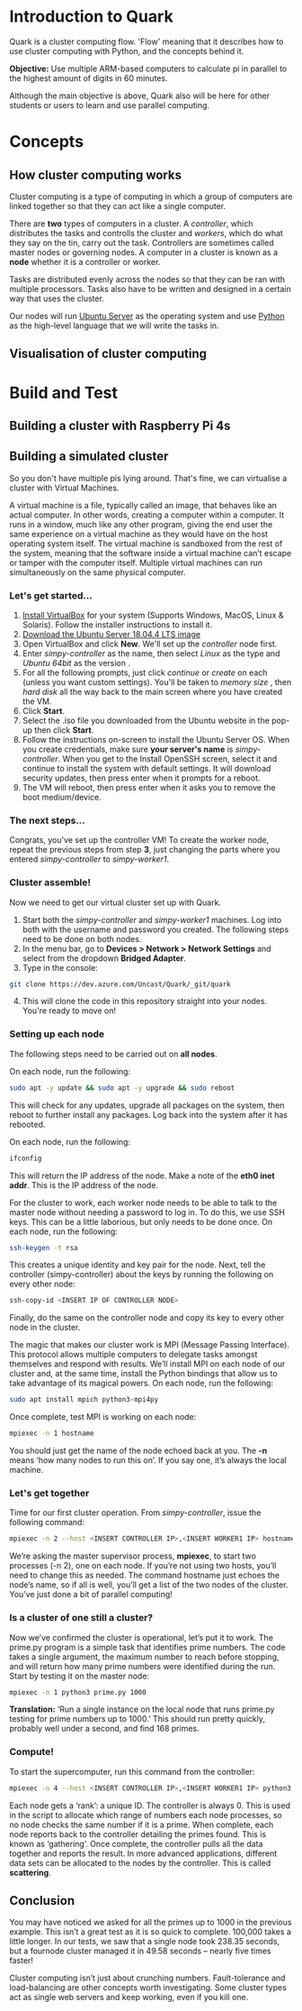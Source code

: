 # Introduction to Quark
Quark is a cluster computing flow. 'Flow' meaning that it describes how to use cluster computing with Python, and the concepts behind it.

**Objective:** Use multiple ARM-based computers to calculate pi in parallel to the highest amount of digits in 60 minutes.

Although the main objective is above, Quark also will be here for other students or users to learn and use parallel computing.

# Concepts

## How cluster computing works
Cluster computing is a type of computing in which a group of computers are linked together so that they can act like a single computer.

There are **two** types of computers in a cluster. A *controller*, which distributes the tasks and controlls the cluster and *workers*, which do what they say on the tin, carry out the task.
Controllers are sometimes called master nodes or governing nodes. 
A computer in a cluster is known as a **node** whether it is a controller or worker.

Tasks are distributed evenly across the nodes so that they can be ran with multiple processors. Tasks also have to be written and designed in a certain way that uses the cluster. 

Our nodes will run [Ubuntu Server](https://ubuntu.com/download/server) as the operating system and use [Python](https://www.python.org) as the high-level language that we will write the tasks in. 

## Visualisation of cluster computing

# Build and Test

## Building a cluster with Raspberry Pi 4s

## Building a simulated cluster

So you don't have multiple pis lying around. That's fine, we can virtualise a cluster with Virtual Machines. 

A virtual machine is a file, typically called an image, that behaves like an actual computer. In other words, creating a computer within a computer. It runs in a window, much like any other program, giving the end user the same experience on a virtual machine as they would have on the host operating system itself. The virtual machine is sandboxed from the rest of the system, meaning that the software inside a virtual machine can’t escape or tamper with the computer itself. Multiple virtual machines can run simultaneously on the same physical computer.

### Let's get started...

1) [Install VirtualBox](https://www.virtualbox.org/wiki/Downloads) for your system (Supports Windows, MacOS, Linux & Solaris). Follow the installer instructions to install it.
2) [Download the Ubuntu Server 18.04.4 LTS image](https://ubuntu.com/download/server)  
3) Open VirtualBox and click **New**. We'll set up the *controller* node first.
4) Enter *simpy-controller* as the name, then select *Linux* as the type and *Ubuntu 64bit* as the version .
5) For all the following prompts, just click *continue* or *create* on each (unless you want custom settings). You'll be taken to  *memory size* , then *hard disk*  all the way back to the main screen where you have created the VM. 
6) Click **Start**.
7) Select the .iso file you downloaded from the Ubuntu website in the pop-up then click **Start**.
8) Follow the instructions on-screen to install the Ubuntu Server OS. When you create credentials, make sure **your server's name** is *simpy-controller*. When you get to the Install OpenSSH screen, select it and continue to install the system with default settings. It will download security updates, then press enter when it prompts for a reboot.
9) The VM will reboot, then press enter when it asks you to remove the boot medium/device.

### The next steps...
Congrats, you've set up the controller VM! 
To create the worker node, repeat the previous steps from step **3**, just changing the parts where you entered *simpy-controller* to *simpy-worker1*. 

### Cluster assemble!
Now we need to get our virtual cluster set up with Quark. 

1) Start both the *simpy-controller* and *simpy-worker1* machines. Log into both with the username and password you created.
The following steps need to be done on both nodes.
2) In the menu bar, go to **Devices > Network > Network Settings** and select from the dropdown **Bridged Adapter**. 
3) Type in the console: 
```sh
git clone https://dev.azure.com/Uncast/Quark/_git/quark
```
4) This will clone the code in this repository straight into your nodes. You're ready to move on!

### Setting up each node

The following steps need to be carried out on **all nodes**.

On each node, run the following:
```sh
sudo apt -y update && sudo apt -y upgrade && sudo reboot
```
This will check for any updates, upgrade all packages on the system, then reboot to further install any packages.
Log back into the system after it has rebooted.

On each node, run the following:
```sh
ifconfig
```
This will return the IP address of the node. Make a note of the **eth0 inet addr**. This is the IP address of the node.

For the cluster to work, each worker node needs to be able to talk to the master node without needing a password to log in. To do this, we use SSH keys. This can be a little laborious, but only needs to be done once. On each node, run the following:
```sh
ssh-keygen -t rsa
```
This creates a unique identity and key pair for the node. Next, tell the controller (simpy-controller) about the keys by running the following on every other node:
```sh
ssh-copy-id <INSERT IP OF CONTROLLER NODE>
```
Finally, do the same on the controller node and copy its key to every other node in the cluster.

The magic that makes our cluster work is MPI (Message Passing Interface). This protocol allows multiple computers to delegate tasks amongst themselves and respond with results. We’ll install MPI on each node of our cluster and, at the same time, install the Python bindings that allow us to take advantage of its magical powers.
On each node, run the following:
```sh
sudo apt install mpich python3-mpi4py
```
Once complete, test MPI is working on each node:
```sh
mpiexec -n 1 hostname
```
You should just get the name of the node echoed back at you. The **-n** means ‘how many nodes to run this on’. If you say one, it’s always the local machine.

### Let's get together
Time for our first cluster operation. From *simpy-controller*, issue the following command:
```sh
mpiexec -n 2 --host <INSERT CONTROLLER IP>,<INSERT WORKER1 IP> hostname
```
We’re asking the master supervisor process, **mpiexec**, to start two processes (-n 2), one on each node. If you’re not using two hosts, you’ll need to change this
as needed. The command hostname just echoes the node’s name, so if all is well, you’ll get a list of the two nodes of the cluster. You’ve just done a bit of parallel computing!

### Is a cluster of one still a cluster?
Now we’ve confirmed the cluster is operational, let’s put it to work. The prime.py program is a simple task that identifies prime numbers. The code takes a single argument, the maximum number to reach before stopping, and will return how many prime numbers were identified during the run. Start by testing it on the master node:
```sh
mpiexec -n 1 python3 prime.py 1000
```
**Translation:** ‘Run a single instance on the local node that runs prime.py testing for prime numbers up to 1000.’ This should run pretty quickly, probably well under a second, and find 168 primes.

### Compute!
To start the supercomputer, run this command from the controller:
```sh
mpiexec -n 4 --host <INSERT CONTROLLER IP>,<INSERT WORKER1 IP> python3 prime.py 100000
```

Each node gets a ‘rank’: a unique ID. The controller is always 0. This is used in the script to allocate which range of numbers each node processes, so no node checks the same number if it is a prime. When complete, each node reports back to the controller detailing the primes found. This is known as ‘gathering’. Once complete, the controller pulls all the data together and reports the result. In more advanced applications, different data sets can be allocated to the nodes by the controller. This is called **scattering**.

## Conclusion

You may have noticed we asked for all the primes up to 1000 in the previous example. This isn’t a great test as it is so quick to complete. 100,000 takes a little longer. In our tests, we saw that a single node took 238.35 seconds, but a fournode cluster managed it in 49.58 seconds – nearly five times faster!

Cluster computing isn’t just about crunching numbers. Fault-tolerance and load-balancing are other concepts worth investigating. Some cluster types act as single web servers and keep working, even if you kill one.
